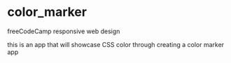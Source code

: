 # color_marker

freeCodeCamp responsive web design

this is an app that will showcase CSS color through creating a color marker app
